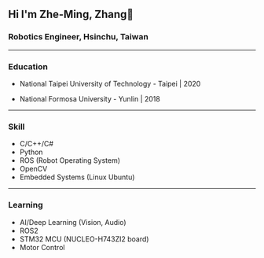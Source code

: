 ## Hi I'm Zhe-Ming, Zhang👋

### Robotics Engineer, Hsinchu, Taiwan

------

### Education
  - National Taipei University of Technology - Taipei | 2020
  
  - National Formosa University - Yunlin | 2018

------

### Skill
  - C/C++/C#
  - Python
  - ROS (Robot Operating System)
  - OpenCV
  - Embedded Systems (Linux Ubuntu)

------

### Learning
  - AI/Deep Learning (Vision, Audio)
  - ROS2
  - STM32 MCU (NUCLEO-H743ZI2 board)
  - Motor Control 

